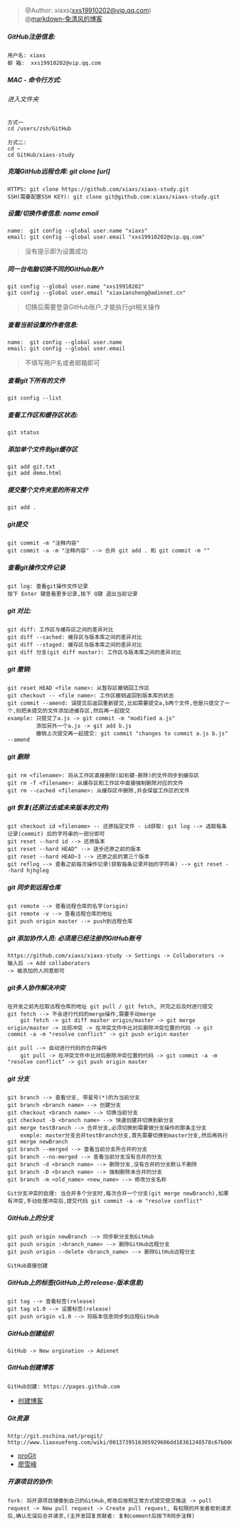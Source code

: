 > @Author: xiaxs(xxs19910202@vip.qq.com)<br>
> @[markdown-兔清风的博客](http://blog.leanote.com/post/freewalk/Markdown-%E8%AF%AD%E6%B3%95%E6%89%8B%E5%86%8C#index)

##### GitHub注册信息:
    用户名: xiaxs
    邮 箱:  xxs19910202@vip.qq.com

##### MAC - 命令行方式:
###### 进入文件夹
    方式一
    cd /users/zsh/GitHub

    方式二:
    cd ~
    cd GitHub/xiaxs-study

##### 克隆GitHub远程仓库: git clone [url]
    HTTPS: git clone https://github.com/xiaxs/xiaxs-study.git
    SSH(需要配置SSH KEY): git clone git@github.com:xiaxs/xiaxs-study.git

##### 设置/切换作者信息: name email
    name:  git config --global user.name "xiaxs"
    email: git config --global user.email "xxs19910202@vip.qq.com"
> 没有提示即为设置成功

##### 同一台电脑切换不同的GitHub账户
    git config --global user.name "xxs19910202"
    git config --global user.email "xiaxiansheng@adinnet.cn"
>切换后需要登录GitHub账户,才能执行git相关操作

##### 查看当前设置的作者信息:
    name:  git config --global user.name
    email: git config --global user.email
>不填写用户名或者邮箱即可
>
##### 查看git下所有的文件
    git config --list

##### 查看工作区和缓存区状态:
    git status

##### 添加单个文件到git缓存区
    git add git.txt
    git add demo.html

##### 提交整个文件夹里的所有文件
    git add .

##### git提交
    git commit -m "注释内容"
    git commit -a -m "注释内容" --> 合并 git add . 和 git commit -m ""

##### 查看git操作文件记录
    git log: 查看git操作文件记录
    按下 Enter 键查看更多记录,按下 Q键 退出当前记录

##### git 对比:
    git diff: 工作区与缓存区之间的差异对比
    git diff --cached: 缓存区与版本库之间的差异对比
    git diff --staged: 缓存区与版本库之间的差异对比
    git diff 分支(git diff master): 工作区与版本库之间的差异对比

##### git 撤销:
    git reset HEAD <file name>: 从暂存区撤销回工作区
    git checkout -- <file name>: 工作区撤销返回到版本库的状态
    git commit --amend: 误提交后返回重新提交,比如需要提交a,b两个文件,但是只提交了一个,则把未提交的文件添加进缓存区,然后再一起提交
    example: 只提交了a.js -> git commit -m "modified a.js"
             添加另外一个a.js -> git add b.js
             撤销上次提交再一起提交: git commit "changes to commit a.js b.js" --amend

##### git 删除
    git rm <filename>: 将从工作区直接删除(如右键-删除)的文件同步到缓存区
    git rm -f <filename>: 从缓存区和工作区中直接强制删除对应的文件
    git rm --cached <filename>: 从缓存区中删除,并会保留工作区的文件

##### git 恢复(还原过去或未来版本的文件)
    git checkout id <filename> -- 还原指定文件 - id获取: git log --> 选取每条记录(commit) 后的字符串的一部分即可
    git reset --hard id --> 还原版本
    git reset --hard HEAD^ --> 逐步还原之前的版本
    git reset --hard HEAD~3 --> 还原之前的第三个版本
    git reflog --> 查看之前每次操作记录(获取每条记录开始的字符串) --> git reset --hard hjhgleg

##### git 同步到远程仓库
    git remote --> 查看远程仓库的名字(origin)
    git remote -v --> 查看远程仓库的地址
    git push origin master --> push到远程仓库

##### git 添加协作人员: 必须是已经注册的GitHub账号
    https://github.com/xiaxs/xiaxs-study -> Settings -> Collaborators -> 输入后 -> Add collaborators
    -> 被添加的人同意即可

##### git多人协作解决冲突
    在开发之前先拉取远程仓库的地址 git pull / git fetch, 开完之后及时进行提交
    git fetch --> 不会进行代码的merge操作,需要手动merge
        git fetch -> git diff master origin/master -> git merge origin/master -> 出现冲突 -> 在冲突文件中比对后删除冲突位置的代码 -> git commit -a -m "resolve conflict" -> git push origin master

    git pull --> 自动进行代码的合并操作
        git pull -> 在冲突文件中比对后删除冲突位置的代码 -> git commit -a -m "resolve conflict" -> git push origin master

##### git 分支
    git branch --> 查看分支, 带星号(*)的为当前分支
    git branch <branch name> --> 创建分支
    git checkout <branch name> --> 切换当前分支
    git checkout -b <branch name> --> 快速创建并切换到新分支
    git merge testBranch --> 合并分支,必须切换到需要做分支操作的那条主分支
        exmple: master分支合并testBranch分支,首先需要切换到master分支,然后再执行 git merge newBranch
    git branch --merged --> 查看当前分支所合并的分支
    git branch --no-merged --> 查看当前分支没有合并的分支
    git branch -d <branch name> --> 删除分支,没有合并的分支默认不删除
    git branch -D <branch name> --> 强制删除未合并的分支
    git branch -m <old_name> <new_name> --> 修改分支名称

    Git分支冲突的处理: 当合并多个分支时,每次合并一个分支(git merge newBranch),如果有冲突,手动处理冲突后,提交代码 git commit -a -m "resolve conflict"

##### GitHub上的分支
    git push origin newBranch --> 同步新分支到GitHub
    git push origin :<branch_name> --> 删除GitHub远程分支
    git push origin --delete <branch_name> --> 删除GitHub远程分支

    GitHub直接创建

##### GitHub上的标签(GitHub上的 release-版本信息)
    git tag --> 查看标签(release)
    git tag v1.0 --> 设置标签(release)
    git push origin v1.0 --> 将版本信息同步到远程GitHub

##### GitHub创建组织
    GitHub -> New orgination -> Adinnet

##### GitHub创建博客
    GitHub创建: https://pages.github.com
* [创建博客](https://pages.github.com)

##### Git资源
    http://git.oschina.net/progit/
    http://www.liaoxuefeng.com/wiki/0013739516305929606dd18361248578c67b8067c8c017b000
* [proGit](http://git.oschina.net/progit/)
* [廖雪峰](http://www.liaoxuefeng.com/wiki/0013739516305929606dd18361248578c67b8067c8c017b000)



##### 开源项目的协作:

    fork: 将开源项目镜像到自己的GitHub,修改后按照正常方式提交提交推送 -> pull request -> New pull request -> Create pull request, 有权限的开发者收到请求后,确认无误后合并请求,(主开发回复贡献者: 复制comment后按下R同步注释)
